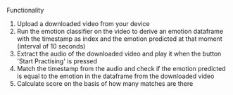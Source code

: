 Functionality

1. Upload a downloaded video from your device
2. Run the emotion classifier on the video to derive an emotion dataframe with the timestamp as index and the emotion predicted at that moment (interval of 10 seconds) 
3. Extract the audio of the downloaded video and play it when the button 'Start Practising' is pressed
4. Match the timestamp from the audio and check if the emotion predicted is equal to the emotion in the dataframe from the downloaded video 
5. Calculate score on the basis of how many matches are there 
